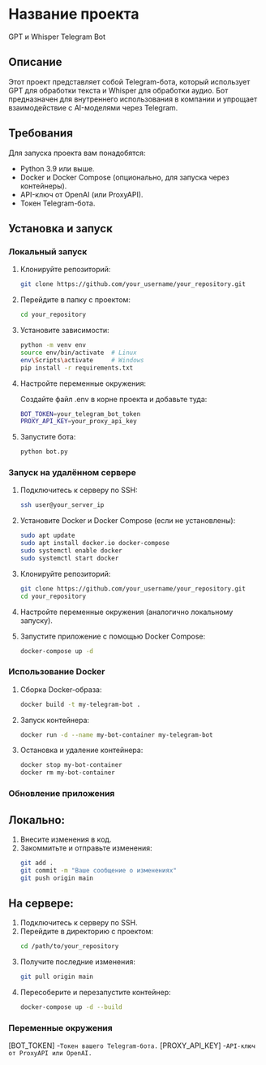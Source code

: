 # Название проекта
GPT и Whisper Telegram Bot

## Описание
Этот проект представляет собой Telegram-бота, который использует GPT для обработки текста и Whisper для обработки аудио. Бот предназначен для внутреннего использования в компании и упрощает взаимодействие с AI-моделями через Telegram.

## Требования
Для запуска проекта вам понадобятся:
- Python 3.9 или выше.
- Docker и Docker Compose (опционально, для запуска через контейнеры).
- API-ключ от OpenAI (или ProxyAPI).
- Токен Telegram-бота.

## Установка и запуск
### Локальный запуск
1. Клонируйте репозиторий:
   ```bash
   git clone https://github.com/your_username/your_repository.git

2. Перейдите в папку с проектом:
    ```bash
    cd your_repository

3. Установите зависимости:
    ```bash
    python -m venv env
    source env/bin/activate  # Linux
    env\Scripts\activate     # Windows
    pip install -r requirements.txt

4. Настройте переменные окружения:

    Создайте файл .env в корне проекта и добавьте туда:

    ```bash
    BOT_TOKEN=your_telegram_bot_token
    PROXY_API_KEY=your_proxy_api_key

5. Запустите бота:

    ```bash
    python bot.py

### Запуск на удалённом сервере
1. Подключитесь к серверу по SSH:
    ```bash
    ssh user@your_server_ip

2. Установите Docker и Docker Compose (если не установлены):
    ```bash
    sudo apt update
    sudo apt install docker.io docker-compose
    sudo systemctl enable docker
    sudo systemctl start docker

3. Клонируйте репозиторий:
    ```bash
    git clone https://github.com/your_username/your_repository.git
    cd your_repository

4. Настройте переменные окружения (аналогично локальному запуску).

5. Запустите приложение с помощью Docker Compose:
    ```bash
    docker-compose up -d

### Использование Docker
1. Сборка Docker-образа:
    ```bash
    docker build -t my-telegram-bot .

2. Запуск контейнера:
    ```bash
    docker run -d --name my-bot-container my-telegram-bot

3. Остановка и удаление контейнера:
    ```bash
    docker stop my-bot-container
    docker rm my-bot-container


### Обновление приложения
## Локально:
1. Внесите изменения в код.
2. Закоммитьте и отправьте изменения:
    ```bash
    git add .
    git commit -m "Ваше сообщение о изменениях"
    git push origin main

## На сервере:
1. Подключитесь к серверу по SSH.
2. Перейдите в директорию с проектом:
    ```bash
    cd /path/to/your_repository
3. Получите последние изменения:
    ```bash
    git pull origin main
4. Пересоберите и перезапустите контейнер:
    ```bash
    docker-compose up -d --build
### Переменные окружения

[BOT_TOKEN] -`Токен вашего Telegram-бота.`
[PROXY_API_KEY] -`API-ключ от ProxyAPI или OpenAI.`
